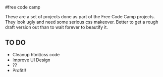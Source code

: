 #free code camp

These are a set of projects done as part of the Free Code Camp projects. They look ugly and need some serious css makeover. Better to get a rough draft version out than to wait forever to beautify it. 

TO DO
------
- Cleanup html/css code
- Improve UI Design
- ??
- Profit!!


